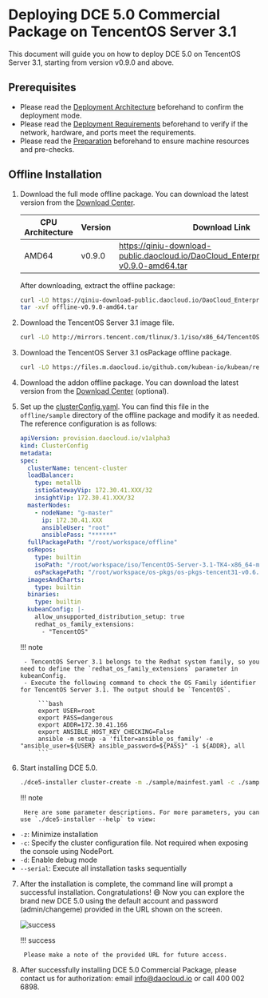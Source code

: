 # Deploying DCE 5.0 Commercial Package on TencentOS Server 3.1

This document will guide you on how to deploy DCE 5.0 on TencentOS Server 3.1, starting from version v0.9.0 and above.

## Prerequisites

- Please read the [Deployment Architecture](../commercial/deploy-arch.md) beforehand to confirm the deployment mode.
- Please read the [Deployment Requirements](../commercial/deploy-requirements.md) beforehand to verify if the network, hardware, and ports meet the requirements.
- Please read the [Preparation](../commercial/prepare.md) beforehand to ensure machine resources and pre-checks.

## Offline Installation

1. Download the full mode offline package. You can download the latest version from the [Download Center](https://docs.daocloud.io/download/dce5/).

    | CPU Architecture | Version | Download Link                                                                                      |
    | ---------------- | ------- | ------------------------------------------------------------------------------------------------- |
    | AMD64            | v0.9.0  | <https://qiniu-download-public.daocloud.io/DaoCloud_Enterprise/dce5/offline-v0.9.0-amd64.tar> |

    After downloading, extract the offline package:

    ```bash
    curl -LO https://qiniu-download-public.daocloud.io/DaoCloud_Enterprise/dce5/offline-v0.9.0-amd64.tar
    tar -xvf offline-v0.9.0-amd64.tar
    ```

2. Download the TencentOS Server 3.1 image file.

    ```bash
    curl -LO http://mirrors.tencent.com/tlinux/3.1/iso/x86_64/TencentOS-Server-3.1-TK4-x86_64-minimal-2209.3.iso
    ```

3. Download the TencentOS Server 3.1 osPackage offline package.

    ```bash
    curl -LO https://files.m.daocloud.io/github.com/kubean-io/kubean/releases/download/v0.6.6/os-pkgs-tencent31-v0.6.6.tar.gz
    ```

4. Download the addon offline package. You can download the latest version from the [Download Center](../../download/dce5.md) (optional).

5. Set up the [clusterConfig.yaml](../commercial/cluster-config.md). You can find this file in the `offline/sample` directory of the offline package and modify it as needed.
   The reference configuration is as follows:

    ```yaml
    apiVersion: provision.daocloud.io/v1alpha3
    kind: ClusterConfig
    metadata:
    spec:
      clusterName: tencent-cluster
      loadBalancer:
        type: metallb
        istioGatewayVip: 172.30.41.XXX/32
        insightVip: 172.30.41.XXX/32
      masterNodes:
        - nodeName: "g-master"
          ip: 172.30.41.XXX
          ansibleUser: "root"
          ansiblePass: "******"
      fullPackagePath: "/root/workspace/offline"
      osRepos:
        type: builtin
        isoPath: "/root/workspace/iso/TencentOS-Server-3.1-TK4-x86_64-minimal-2209.3.iso"
        osPackagePath: "/root/workspace/os-pkgs/os-pkgs-tencent31-v0.6.1.tar.gz"
      imagesAndCharts:
        type: builtin
      binaries:
        type: builtin
      kubeanConfig: |-
        allow_unsupported_distribution_setup: true
        redhat_os_family_extensions:
          - "TencentOS"
    ```

    !!! note

        - TencentOS Server 3.1 belongs to the Redhat system family, so you need to define the `redhat_os_family_extensions` parameter in kubeanConfig.
        - Execute the following command to check the OS Family identifier for TencentOS Server 3.1. The output should be `TencentOS`.

            ```bash
            export USER=root
            export PASS=dangerous
            export ADDR=172.30.41.166
            export ANSIBLE_HOST_KEY_CHECKING=False
            ansible -m setup -a 'filter=ansible_os_family' -e "ansible_user=${USER} ansible_password=${PASS}" -i ${ADDR}, all
            ```

6. Start installing DCE 5.0.

    ```bash
    ./dce5-installer cluster-create -m ./sample/mainfest.yaml -c ./sample/clusterConfig.yaml
    ```

    !!! note

        Here are some parameter descriptions. For more parameters, you can use `./dce5-installer --help` to view:

- `-z`: Minimize installation
- `-c`: Specify the cluster configuration file. Not required when exposing the console using NodePort.
- `-d`: Enable debug mode
- `--serial`: Execute all installation tasks sequentially

7. After the installation is complete, the command line will prompt a successful installation. Congratulations! :smile: Now you can explore the brand new DCE 5.0 using the default account and password (admin/changeme) provided in the URL shown on the screen.

    ![success](https://docs.daocloud.io/daocloud-docs-images/docs/install/images/success.png)

    !!! success

        Please make a note of the provided URL for future access.

8. After successfully installing DCE 5.0 Commercial Package, please contact us for authorization: email [info@daocloud.io](mailto:info@daocloud.io) or call 400 002 6898.
